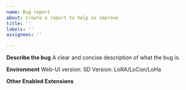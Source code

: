 ```yaml
---
name: Bug report
about: Create a report to help us improve
title: ''
labels: ''
assignees: ''

---
```


**Describe the bug**
A clear and concise description of what the bug is.

**Environment**
Web-UI version:
SD Version:
LoRA/LoCon/LoHa

**Other Enabled Extensions**
